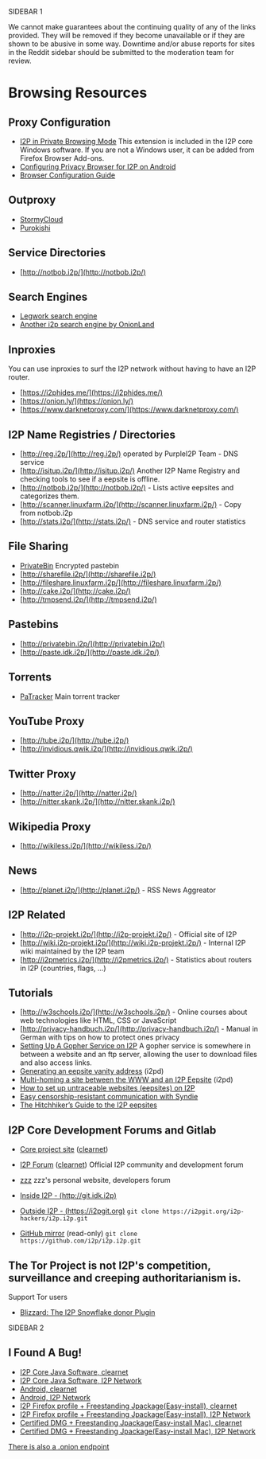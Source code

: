 SIDEBAR 1

We cannot make guarantees about the continuing quality of any of the links provided. They will be removed if they become unavailable or if they are shown to be abusive in some way. Downtime and/or abuse reports for sites in the Reddit sidebar should be submitted to the moderation team for review.


# Browsing Resources

## Proxy Configuration
- [I2P in Private Browsing Mode](https://addons.mozilla.org/en-US/firefox/addon/i2p-in-private-browsing/)
This extension is included in the I2P core Windows software. If you are not a Windows user, it can be added from Firefox Browser Add-ons.
- [Configuring Privacy Browser for I2P on Android](https://eyedeekay.github.io/)
- [Browser Configuration Guide](https://geti2p.net/en/about/browser-config)

## Outproxy
- [StormyCloud](https://stormycloud.org/)
- [Purokishi](http://outproxy.purokishi.i2p/)

## Service Directories
- [http://notbob.i2p/](http://notbob.i2p/)

## Search Engines
- [Legwork search engine](http://legwork.i2p/)
- [Another i2p search engine by OnionLand](http://i2psearch.i2p/)

## Inproxies
You can use inproxies to surf the I2P network without having to have an I2P router.
- [https://i2phides.me/](https://i2phides.me/)
- [https://onion.ly/](https://onion.ly/)
- [https://www.darknetproxy.com/](https://www.darknetproxy.com/)

## I2P Name Registries / Directories
- [http://reg.i2p/](http://reg.i2p/) operated by PurpleI2P Team - DNS service
- [http://isitup.i2p/](http://isitup.i2p/) Another I2P Name Registry and checking tools to see if a eepsite is offline.
- [http://notbob.i2p/](http://notbob.i2p/) - Lists active eepsites and categorizes them.
- [http://scanner.linuxfarm.i2p/](http://scanner.linuxfarm.i2p/) - Copy from notbob.i2p
- [http://stats.i2p/](http://stats.i2p/) - DNS service and router statistics

## File Sharing
- [PrivateBin](http://paste.r4sas.i2p/) Encrypted pastebin
- [http://sharefile.i2p/](http://sharefile.i2p/)
- [http://fileshare.linuxfarm.i2p/](http://fileshare.linuxfarm.i2p/)
- [http://cake.i2p/](http://cake.i2p/)
- [http://tmpsend.i2p/](http://tmpsend.i2p/)

## Pastebins
- [http://privatebin.i2p/](http://privatebin.i2p/)
- [http://paste.idk.i2p/](http://paste.idk.i2p/)

## Torrents
- [PaTracker](http://tracker2.postman.i2p/) Main torrent tracker

## YouTube Proxy
- [http://tube.i2p/](http://tube.i2p/)
- [http://invidious.qwik.i2p/](http://invidious.qwik.i2p/)

## Twitter Proxy
- [http://natter.i2p/](http://natter.i2p/)
- [http://nitter.skank.i2p/](http://nitter.skank.i2p/)

## Wikipedia Proxy
- [http://wikiless.i2p/](http://wikiless.i2p/)

## News
- [http://planet.i2p/](http://planet.i2p/) - RSS News Aggreator

## I2P Related
- [http://i2p-projekt.i2p/](http://i2p-projekt.i2p/) - Official site of I2P
- [http://wiki.i2p-projekt.i2p/](http://wiki.i2p-projekt.i2p/) - Internal I2P wiki maintained by the I2P team
- [http://i2pmetrics.i2p/](http://i2pmetrics.i2p/) - Statistics about routers in I2P (countries, flags, ...)

## Tutorials
- [http://w3schools.i2p/](http://w3schools.i2p/) - Online courses about web technologies like HTML, CSS or JavaScript
- [http://privacy-handbuch.i2p/](http://privacy-handbuch.i2p/) - Manual in German with tips on how to protect ones privacy
- [Setting Up A Gopher Service on I2P](http://digitalsr.i2p/computing/gopher.html)
A gopher service is somewhere in between a website and an ftp server, allowing the user to download files and also access links.
- [Generating an eepsite vanity address](https://www.bentasker.co.uk/posts/documentation/general/generating-an-i2p-eepsite-vanity-address.html#) (i2pd)
- [Multi-homing a site between the WWW and an I2P Eepsite](https://www.bentasker.co.uk/posts/blog/privacy/multi-homing-a-site-between-www-and-i2p-eepsite.html#) (i2pd)
- [How to set up untraceable websites (eepsites) on I2P](https://mhatta.medium.com/how-to-set-up-untraceable-websites-eepsites-on-i2p-1fe26069271d)
- [Easy censorship-resistant communication with Syndie](https://mhatta.medium.com/easy-censorship-resistant-communication-with-syndie-e063a6c9cf35)
- [The Hitchhiker’s Guide to the I2P eepsites](https://mhatta.medium.com/the-hitchhikers-guide-to-the-i2p-eepsites-e4dfe6bb7a45)

## I2P Core Development Forums and Gitlab
- [Core project site](http://i2p-projekt.i2p/) ([clearnet](https://geti2p.net/en/))
- [I2P Forum](http://i2pforum.i2p/) ([clearnet](https://i2pforum.net/)) Official I2P community and development forum
- [zzz](http://zzz.i2p/) zzz's personal website, developers forum

- [Inside I2P - (http://git.idk.i2p)](http://git.idk.i2p/)
- [Outside I2P - (https://i2pgit.org)](https://i2pgit.org/)
`git clone https://i2pgit.org/i2p-hackers/i2p.i2p.git`
- [GitHub mirror](https://github.com/i2p/i2p.i2p) (read-only)
`git clone https://github.com/i2p/i2p.i2p.git`

## The Tor Project is not I2P's competition, surveillance and creeping authoritarianism is.
Support Tor users
- [Blizzard: The I2P Snowflake donor Plugin](https://eyedeekay.github.io/)

SIDEBAR 2

## I Found A Bug!
- [I2P Core Java Software, clearnet](https://i2pgit.org/i2p-hackers/i2p.i2p) 
- [I2P Core Java Software, I2P Network](http://git.idk.i2p/i2p-hackers/i2p.i2p) 
- [Android, clearnet](https://i2pgit.org/i2p-hackers/i2p.android.base)
- [Android, I2P Network](http://git.idk.i2p/i2p-hackers/i2p.android.base) 
- [I2P Firefox profile + Freestanding Jpackage(Easy-install), clearnet](https://i2pgit.org/i2p-hackers/i2p.firefox) 
- [I2P Firefox profile + Freestanding Jpackage(Easy-install), I2P Network](http://git.idk.i2p/i2p-hackers/i2p.firefox) 
- [Certified DMG + Freestanding Jpackage(Easy-install Mac), clearnet](https://i2pgit.org/i2p-hackers/i2p-jpackage-mac) 
- [Certified DMG + Freestanding Jpackage(Easy-install Mac), I2P Network](http://git.idk.i2p/i2p-hackers/i2p-jpackage-mac) 

[There is also a .onion endpoint](http://47ggr2fa3vnwfyhvgskzdmr3i32eijwymxohtxsls45dulmriwxszjad.onion/)
